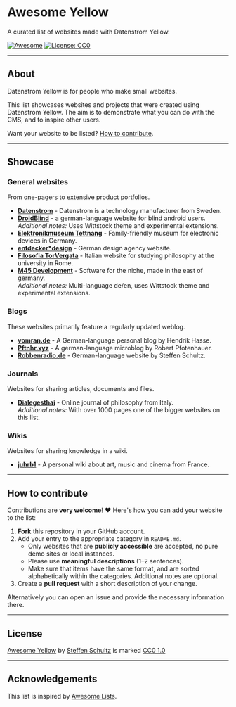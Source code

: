 # Awesome Yellow

A curated list of websites made with Datenstrom Yellow.

[![Awesome](https://awesome.re/badge.svg)](https://awesome.re)
[![License: CC0](https://img.shields.io/badge/License-CC0-blue.svg)](LICENSE)

---

## About

Datenstrom Yellow is for people who make small websites. 

This list showcases websites and projects that were created using Datenstrom Yellow.
The aim is to demonstrate what you can do with the CMS, and to inspire other users.

Want your website to be listed? [How to contribute](#how-to-contribute). 

---

## Showcase

### General websites

From one-pagers to extensive product portfolios.

* **[Datenstrom](https://datenstrom.se)** - Datenstrom is a technology manufacturer from Sweden.
* **[DroidBlind](https://droidblind.de)** - a german-language website for blind android users.  
  *Additional notes:* Uses Wittstock theme and experimental extensions.
* **[Elektronikmuseum Tettnang](https://www.emuseum-tettnang.de/)** - Family-friendly museum for electronic devices in Germany.
* **[entdecker*design](https://entdecker-design.de/)** - German design agency website.
* **[Filosofia TorVergata](https://mondodomani.org/filosofiatorvergata/)** - Italian website for studying philosophy at the university in Rome.
* **[M45 Development](https://m45.dev)** - Software for the niche, made in the east of germany.  
  *Additional notes:* Multi-language de/en, uses Wittstock theme and experimental extensions.

### Blogs

These websites primarily feature a regularly updated weblog.

* **[vomran.de](https://vomran.de/)** - A German-language personal blog by Hendrik Hasse.
* **[Pftnhr.xyz](https://pftnhr.xyz)** - A german-language microblog by Robert Pfotenhauer.
* **[Robbenradio.de](https://robbenradio.de)** - German-language website by Steffen Schultz.

### Journals

Websites for sharing articles, documents and files.

* **[Dialegesthai](https://mondodomani.org/dialegesthai/)** - Online journal of philosophy from Italy.  
  *Additional notes:* With over 1000 pages one of the bigger websites on this list.

### Wikis

Websites for sharing knowledge in a wiki.

* **[juhrb1](https://juhrb.in/)** - A personal wiki about art, music and cinema from France.  

---

## How to contribute

Contributions are **very welcome**! ❤️ 
Here's how you can add your website to the list:

1. **Fork** this repository in your GitHub account.
2. Add your entry to the appropriate category in `README.md`.
    - Only websites that are **publicly accessible** are accepted, no pure demo sites or local instances.
    - Please use **meaningful descriptions** (1–2 sentences).
    - Make sure that items have the same format, and are sorted alphabetically within the categories. Additional notes are optional.
3. Create a **pull request** with a short description of your change.

Alternatively you can open an issue and provide the necessary information there. 

---

## License

[Awesome Yellow](https://github.com/schulle4u/awesome-yellow) by [Steffen Schultz](https://github.com/schulle4u) is marked [CC0 1.0](https://creativecommons.org/publicdomain/zero/1.0/)

---

## Acknowledgements

This list is inspired by  [Awesome Lists](https://github.com/sindresorhus/awesome).
